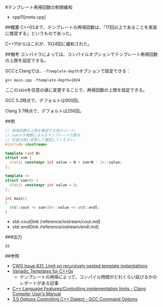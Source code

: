 #テンプレート再帰回数の制限緩和
* cpp11[meta cpp]

##概要
C++03まで、テンプレートの再帰回数は、「17回以上であることを実装に推奨する」というものであった。

C++11からはこれが、1024回に緩和された。


##備考
コンパイラによっては、コンパイルオプションでテンプレート再帰回数の上限を設定できる。

GCCとClangでは、`-ftemplate-depth`オプションで設定できる：

```
g++ main.cpp -ftemplate-depth=1024
```

ここの`1024`を任意の値に変更することで、再帰回数の上限を設定できる。

GCC 5.2時点で、デフォルトは900回。

Clang 3.7時点で、デフォルトは256回。


##例
```cpp
// 再帰回数の上限を確認する用のコード。
// sumメタ関数に与えるテンプレート引数を、
// 任意の値に変更して確認してください。
#include <iostream>

template <int N>
struct sum {
  static constexpr int value = N + sum<N - 1>::value;
};

template <>
struct sum<0> {
  static constexpr int value = 0;
};

int main()
{
  std::cout << sum<10>::value << std::endl;
}
```
* std::cout[link /reference/iostream/cout.md]
* std::endl[link /reference/ostream/endl.md]

###出力
```
55
```


##参照
- [CWG Issue 831. Limit on recursively nested template instantiations](http://www.open-std.org/jtc1/sc22/wg21/docs/cwg_defects.html#831)
- [Variadic Templates for C++0x](http://www.jot.fm/issues/issue_2008_02/article2/)
    - テンプレートの再帰によって、コンパイル時間がどれくらい延びるかのレポートがある記事
- [C++ Language Features/Controlling implementation limits - Clang Compiler User’s Manual](http://clang.llvm.org/docs/UsersManual.html#cmdoption-ftemplate-depth)
- [3.5 Options Controlling C++ Dialect - GCC Command Options](https://gcc.gnu.org/onlinedocs/gcc/C_002b_002b-Dialect-Options.html)

